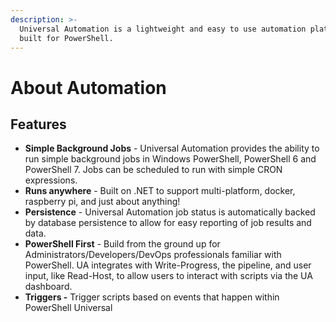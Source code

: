 ```yaml
---
description: >-
  Universal Automation is a lightweight and easy to use automation platform
  built for PowerShell.
---
```


# About Automation

## Features

* **Simple Background Jobs** - Universal Automation provides the ability to run simple background jobs in Windows PowerShell, PowerShell 6 and PowerShell 7. Jobs can be scheduled to run with simple CRON expressions.
* **Runs anywhere** - Built on .NET to support multi-platform, docker, raspberry pi, and just about anything!
* **Persistence** - Universal Automation job status is automatically backed by database persistence to allow for easy reporting of job results and data.
* **PowerShell First** - Build from the ground up for Administrators/Developers/DevOps professionals familiar with PowerShell. UA integrates with Write-Progress, the pipeline, and user input, like Read-Host, to allow users to interact with scripts via the UA dashboard.
* **Triggers -** Trigger scripts based on events that happen within PowerShell Universal

